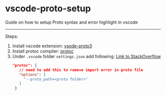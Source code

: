 # vscode-proto-setup
Guide on how to setup Proto syntax and error highlight in vscode

---

Steps:
1. Install vscode extension: [vsode-proto3](https://marketplace.visualstudio.com/items?itemName=zxh404.vscode-proto3)
2. Install protoc compiler: [protoc](https://grpc.io/docs/protoc-installation/)
3. Under `.vscode` folder `settings.json` add following: [Link to StackOverflow](https://stackoverflow.com/questions/68276704/proto-importing-the-proto-file-in-vscode-got-not-found-error-by-ide)
   ```json
   "protoc": {
      // need to add this to remove import error in proto file
      "options": [
        "--proto_path=<proto folder>"
      ]
    }
   ```
